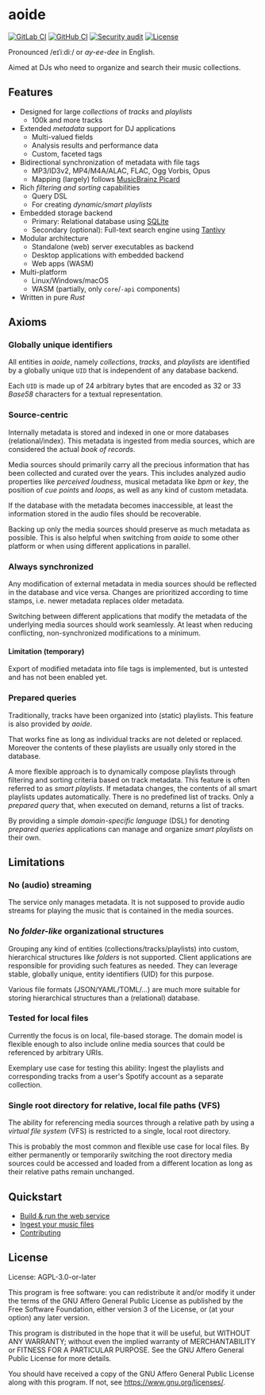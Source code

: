 <!-- SPDX-FileCopyrightText: Copyright (C) 2018-2022 Uwe Klotz <uwedotklotzatgmaildotcom> et al. -->
<!-- SPDX-License-Identifier: AGPL-3.0-or-later -->

# aoide

[![GitLab CI](https://gitlab.com/uklotzde/aoide-rs/badges/dev/pipeline.svg)](https://gitlab.com/uklotzde/aoide-rs/pipelines?scope=branches)
[![GitHub CI](https://github.com/aoide-org/aoide-rs/actions/workflows/continuous-integration.yaml/badge.svg?branch=dev)](https://github.com/aoide-org/aoide-rs/actions/workflows/continuous-integration.yaml)
[![Security audit](https://github.com/aoide-org/aoide-rs/actions/workflows/security-audit.yaml/badge.svg?branch=dev)](https://github.com/aoide-org/aoide-rs/actions/workflows/security-audit.yaml)
[![License](https://img.shields.io/badge/license-AGPLv3-blue.svg)](https://gitlab.com/uklotzde/aoide-rs/blob/main/LICENSE.md)

Pronounced /eɪˈiːdiː/ or _ay-ee-dee_ in English.

Aimed at DJs who need to organize and search their music collections.

## Features

- Designed for large _collections_ of _tracks_ and _playlists_
  - 100k and more tracks
- Extended _metadata_ support for DJ applications
  - Multi-valued fields
  - Analysis results and performance data
  - Custom, faceted tags
- Bidirectional synchronization of metadata with file tags
  - MP3/ID3v2, MP4/M4A/ALAC, FLAC, Ogg Vorbis, Opus
  - Mapping (largely) follows [MusicBrainz Picard](https://picard-docs.musicbrainz.org/appendices/tag_mapping.html)
- Rich _filtering and sorting_ capabilities
  - Query DSL
  - For creating _dynamic/smart playlists_
- Embedded storage backend
  - Primary: Relational database using [SQLite](https://www.sqlite.org/)
  - Secondary (optional): Full-text search engine using [Tantivy](https://github.com/quickwit-oss/tantivy)
- Modular architecture
  - Standalone (web) server executables as backend
  - Desktop applications with embedded backend
  - Web apps (WASM)
- Multi-platform
  - Linux/Windows/macOS
  - WASM (partially, only `core`/`-api` components)
- Written in pure _Rust_

## Axioms

### Globally unique identifiers

All entities in _aoide_, namely _collections_, _tracks_, and _playlists_ are identified by a globally unique `UID` that is independent of any database backend.

Each `UID` is made up of 24 arbitrary bytes that are encoded as 32 or 33 _Base58_ characters for a textual representation.

### Source-centric

Internally metadata is stored and indexed in one or more databases (relational/index). This metadata
is ingested from media sources, which are considered the actual _book of records_.

Media sources should primarily carry all the precious information that has been collected
and curated over the years. This includes analyzed audio properties like _perceived loudness_,
musical metadata like _bpm_ or _key_, the position of _cue points_ and _loops_, as well as any
kind of custom metadata.

If the database with the metadata becomes inaccessible, at least the information stored in the
audio files should be recoverable.

Backing up only the media sources should preserve as much metadata as possible. This is also helpful
when switching from _aoide_ to some other platform or when using different applications in parallel.

### Always synchronized

Any modification of external metadata in media sources should be reflected in the database
and vice versa. Changes are prioritized according to time stamps, i.e. newer metadata
replaces older metadata.

Switching between different applications that modify the metadata of the underlying
media sources should work seamlessly. At least when reducing conflicting, non-synchronized
modifications to a minimum.

#### Limitation (temporary)

Export of modified metadata into file tags is implemented, but is untested and
has not been enabled yet.

### Prepared queries

Traditionally, tracks have been organized into (static) playlists. This feature is also
provided by _aoide_.

That works fine as long as individual tracks are not deleted or replaced. Moreover the
contents of these playlists are usually only stored in the database.

A more flexible approach is to dynamically compose playlists through filtering and sorting
criteria based on track metadata. This feature is often referred to as _smart playlists_.
If metadata changes, the contents of all smart playlists updates automatically. There is no
predefined list of tracks. Only a _prepared query_ that, when executed on demand,
returns a list of tracks.

By providing a simple _domain-specific language_ (DSL) for denoting _prepared queries_
applications can manage and organize _smart playlists_ on their own.

## Limitations

### No (audio) streaming

The service only manages metadata. It is not supposed to provide audio streams for
playing the music that is contained in the media sources.

### No _folder-like_ organizational structures

Grouping any kind of entities (collections/tracks/playlists) into custom, hierarchical
structures like _folders_ is not supported. Client applications are responsible for providing
such features as needed. They can leverage stable, globally unique, entity identifiers (UID)
for this purpose.

Various file formats (JSON/YAML/TOML/...) are much more suitable for storing hierarchical
structures than a (relational) database.

### Tested for local files

Currently the focus is on local, file-based storage. The domain model is flexible enough
to also include online media sources that could be referenced by arbitrary URIs.

Exemplary use case for testing this ability: Ingest the playlists and corresponding
tracks from a user's Spotify account as a separate collection.

### Single root directory for relative, local file paths (VFS)

The ability for referencing media sources through a relative path by using a
_virtual file system_ (VFS) is restricted to a single, local root directory.

This is probably the most common and flexible use case for local files. By
either permanently or temporarily switching the root directory media sources
could be accessed and loaded from a different location as long as their
relative paths remain unchanged.

## Quickstart

- [Build & run the web service](docs/BUILDING.md)
- [Ingest your music files](docs/INGEST_COLLECTION.md)
- [Contributing](docs/CONTRIBUTING.md)

## License

License: AGPL-3.0-or-later

This program is free software: you can redistribute it and/or modify
it under the terms of the GNU Affero General Public License as
published by the Free Software Foundation, either version 3 of the
License, or (at your option) any later version.

This program is distributed in the hope that it will be useful,
but WITHOUT ANY WARRANTY; without even the implied warranty of
MERCHANTABILITY or FITNESS FOR A PARTICULAR PURPOSE. See the
GNU Affero General Public License for more details.

You should have received a copy of the GNU Affero General Public License
along with this program. If not, see <https://www.gnu.org/licenses/>.
